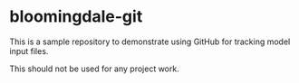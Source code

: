 # bloomingdale-git
This is a sample repository to demonstrate using GitHub for tracking model input files.

This should not be used for any project work.
